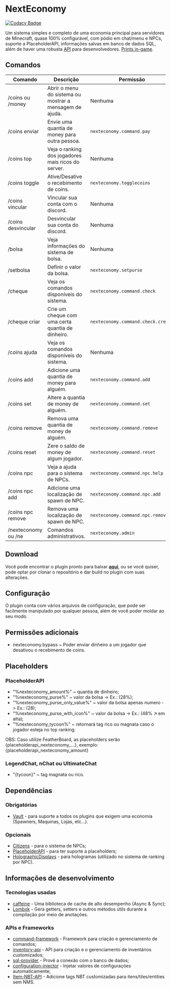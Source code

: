 # NextEconomy

[![Codacy Badge](https://app.codacy.com/project/badge/Grade/41ceccfd3fa241f3a9741f6996f44ccd)](https://www.codacy.com/gh/NextPlugins/NextEconomy/dashboard?utm_source=github.com&amp;utm_medium=referral&amp;utm_content=NextPlugins/NextEconomy&amp;utm_campaign=Badge_Grade)

Um sistema simples e completo de uma economia principal para servidores de Minecraft, quase 100% configurável, com pódio em chat/menu e NPCs, suporte a PlaceholderAPI, informações salvas em banco de dados SQL, além de haver uma robusta [API](https://github.com/NextPlugins/NextEconomy/tree/main/src/main/java/com/nextplugins/economy/api) para desenvolvedores. [Prints in-game](https://imgur.com/gallery/xDfx9pp).

## Comandos
|Comando         |Descrição                      |Permissão                    |
|----------------|-------------------------------|-----------------------------|
|/coins ou /money |Abrir o menu do sistema ou mostrar a mensagem de ajuda.|Nenhuma    |
|/coins enviar    |Envie uma quantia de money para outra pessoa.|`nexteconomy.command.pay`|
|/coins top       |Veja o ranking dos jogadores mais ricos do server.|Nenhuma         |
|/coins toggle    |Ative/Desative o recebimento de coins.|`nexteconomy.togglecoins`   |
|/coins vincular  |Vincular sua conta com o discord.|Nenhuma                          |
|/coins desvincular  |Desvincular sua conta do discord.|Nenhuma                       |
|/bolsa           |Veja informações do sistema de bolsa.|Nenhuma                      |
|/setbolsa        |Definir o valor da bolsa.|`nexteconomy.setpurse`                   |
|/cheque          |Veja os comandos disponíveis do sistema.|`nexteconomy.command.check`|
|/cheque criar    |Crie um cheque com uma certa quantia de dinheiro.|`nexteconomy.command.check.create`|
|/coins ajuda     |Veja os comandos disponíveis do sistema.|Nenhuma                   |
|/coins add       |Adicione uma quantia de money para alguém.|`nexteconomy.command.add`|
|/coins set       |Altere a quantia de money de alguém.|`nexteconomy.command.set`     |
|/coins remove    |Remova uma quantia de money de alguém.|`nexteconomy.command.remove`|
|/coins reset     |Zere o saldo de money de algum jogador.|`nexteconomy.command.reset`|
|/coins npc       |Veja a ajuda para o sistema de NPCs.|`nexteconomy.command.npc.help`|
|/coins npc add   |Adicione uma localização de spawn de NPC.|`nexteconomy.command.npc.add`|
|/coins npc remove|Remova uma localização de spawn de NPC.|`nexteconomy.command.npc.remove`|
|/nexteconomy ou /ne |Comandos administrativos.|`nexteconomy.admin`                      |

## Download

Você pode encontrar o plugin pronto para baixar [**aqui**](https://github.com/NextPlugins/NextEconomy/releases), ou se você quiser, pode optar por clonar o repositório e dar build no plugin com suas alterações.

## Configuração

O plugin conta com vários arquivos de configuração, que pode ser facilmente manipulado por qualquer pessoa, além de você poder moldar ao seu modo.

## Permissões adicionais

-   nexteconomy.bypass ~ Poder enviar dinheiro a um jogador que desativou o recebimento de coins.

## Placeholders

### PlaceholderAPI
-   "%nexteconomy_amount%" ~ quantia de dinheiro;
-   "%nexteconomy_purse%" ~ valor da bolsa -> Ex.: (28%);
-   "%nexteconomy_purse_only_value%" ~ valor da bolsa apenas numero -> Ex.: (28);
-   "%nexteconomy_purse_with_icon%" ~ valor da bolsa -> Ex.: (48% ↗ em alta);
-   "%nexteconomy_tycoon%" ~ retornará tag rico ou magnata caso o jogador esteja no top ranking.

OBS: Caso utilize FeatherBoard, as placeholders serão {placeholderapi_nexteconomy_...}, exemplo: {placeholderapi_nexteconomy_amount}

### LegendChat, nChat ou UltimateChat
-   "{tycoon}" ~ tag magnata ou rico.

## Dependências

### Obrigatórias
-   [Vault](https://github.com/MilkBowl/VaultAPI) - para suporte a todos os plugins que exigem uma economia (Spawners, Maquinas, Lojas, etc...).

### Opcionais
-   [Citizens](https://dev.bukkit.org/projects/citizens) - para o sistema de NPCs;
-   [PlaceholderAPI](https://www.spigotmc.org/resources/placeholderapi.6245/) - para ter suporte a placeholders;
-   [HolographicDisplays](https://dev.bukkit.org/projects/holographic-displays) - para hologramas (utilizado no sistema de ranking por NPC).

## Informações de desenvolvimento

### Tecnologias usadas
-   [caffeine](https://github.com/ben-manes/caffeine) - Uma biblioteca de cache de alto desempenho (Async & Sync);
-   [Lombok](https://projectlombok.org/) - Gera getters, setters e outros métodos útils durante a compilação por meio de anotações.

### APIs e Frameworks
-   [command-framework](https://github.com/SaiintBrisson/command-framework) - Framework para criação e gerenciamento de comandos;
-   [inventory-api](https://github.com/HenryFabio/inventory-api) - API para criação e o gerenciamento de inventários customizados;
-   [sql-provider](https://github.com/henryfabio/sql-provider) - Provê a conexão com o banco de dados;
-   [configuration-injector](https://github.com/HenryFabio/configuration-injector) - Injetar valores de configurações automaticamente;
-   [Item-NBT-API](https://github.com/tr7zw/Item-NBT-API) - Adicione tags NBT customizadas para itens/tiles/entities sem NMS.
